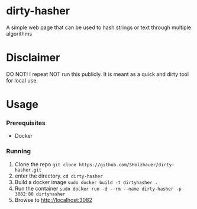 # dirty-hasher
A simple web page that can be used to hash strings or text through multiple algorithms

# Disclaimer
DO NOT! I repeat NOT run this publicly. It is meant as a quick and dirty tool
for local use.

# Usage
### Prerequisites
- Docker

### Running
1) Clone the repo `git clone https://github.com/SHolzhauer/dirty-hasher.git`
2) enter the directory. `cd dirty-hasher`
3) Build a docker image `sudo docker build -t dirtyhasher .`
4) Run the container `sudo docker run -d --rm --name dirty-hasher -p 3082:80 dirtyhasher`
5) Browse to [http://localhost:3082](http://localhost:3082)
